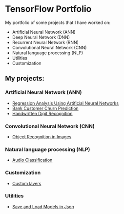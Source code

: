 # TensorFlow Portfolio

My portfolio of some projects that I have worked on:

* Artificial Neural Network (ANN)
* Deep Neural Network (DNN)
* Recurrent Neural Network (RNN)
* Convolutional Neural Network (CNN)
* Natural language processing (NLP)
* Utilities
* Customization

## My projects:

### Artificial Neural Network (ANN)

* [Regression Analysis Using Artificial Neural Networks](https://github.com/kavehmahdavi/TF_Portfolio/blob/main/regression/simple_linear_regression.ipynb)
* [Bank Customer Churn Prediction](https://github.com/kavehmahdavi/TF_Portfolio/blob/main/binary_claccification/binary_classification.ipynby)
* [Handwritten Digit Recognition](https://github.com/kavehmahdavi/TF_Portfolio/blob/main/image_classification/image_classification.py)


### Convolutional Neural Network (CNN)

* [Object Recognition in Images](https://github.com/kavehmahdavi/TF_Portfolio/tree/main/image_classification/cnn_image_classification.ipynb)

### Natural language processing (NLP)

* [Audio Classification](https://github.com/kavehmahdavi/TF_Portfolio/blob/main/audio_classification/audio_classification.ipynb)


### Customization

* [Custom layers](https://github.com/kavehmahdavi/TF_Portfolio/blob/main/customization/custom_layer.ipynb)

### Utilities

* [Save and Load Models in Json](https://github.com/kavehmahdavi/TF_Portfolio/blob/main/util/model_to_json.ipynb)


